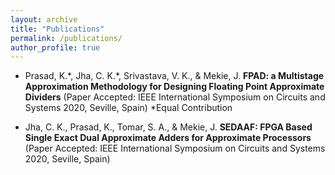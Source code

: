 ```yaml
---
layout: archive
title: "Publications"
permalink: /publications/
author_profile: true
---
```

* Prasad, K.\*, Jha, C. K.\*, Srivastava, V. K., & Mekie, J. **FPAD: a Multistage Approximation Methodology for Designing Floating Point Approximate Dividers** (Paper Accepted: IEEE International Symposium on Circuits and Systems 2020, Seville, Spain) \*Equal Contribution

*  Jha, C. K., Prasad, K., Tomar, S. A., & Mekie, J. **SEDAAF: FPGA Based Single Exact Dual Approximate Adders for Approximate Processors** (Paper Accepted: IEEE International Symposium on Circuits and Systems 2020, Seville, Spain)
